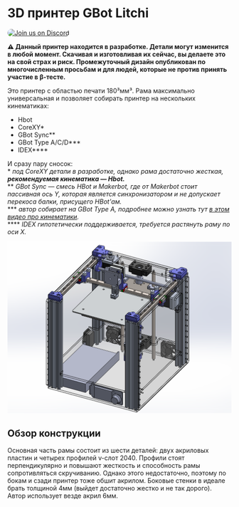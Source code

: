 # 3D принтер GBot Litchi

<a href="https://discord.gg/KYU2nGtZ2r" style="height: 40px !important;"><img src="https://discordapp.com/api/guilds/877551542272684082/widget.png?style=banner2" alt="Join us on Discord" style="height: 40px !important;width: 180px !important;border-radius: 19px !important;" ></a>

**⚠ Данный принтер находится в разработке. Детали могут изменится в любой момент. Скачивая и изготовливая их сейчас, вы делаете это на свой страх и риск. Промежуточный дизайн опубликован по многочисленным просьбам и для людей, которые не против принять участие в β-тесте.**

Это принтер с областью печати 180³мм³. Рама максимально универсальная и позволяет собирать принтер на нескольких кинематиках:
  * Hbot
  * CoreXY\*
  * GBot Sync\*\*
  * GBot Type A/C/D\*\*\*
  * IDEX\*\*\*\*

И сразу пару сносок:  
\* *под CoreXY детали в разработке, однако рама достаточно жесткая, **рекомендуемая кинематика — Hbot.***  
\*\* *GBot Sync — смесь HBot и Makerbot, где от Makerbot стоит пассивная ось Y, которая является синхронизатором и не допускает перекоса балки, присущего HBot'ам.*  
\*\*\* *автор собирает на GBot Type A, подробнее можно узнать тут [в этом видео про кинематики].*  
\*\*\*\* *IDEX гипотетически поддерживается, требуется растянуть раму по оси X.*  

![Внешний вид принтер](./pics/early-rough-design.png)

## Обзор конструкции
Основная часть рамы состоит из шести деталей: двух акриловых пластин и четырех профилей v-слот 2040. Профили стоят перпендикулярно и повышают жесткость и способность рамы сопротивляться скручиванию. Однако этого недостаточно, поэтому по бокам и сзади принтер тоже обшит акрилом. Боковые стенки в идеале брать толщиной 4мм (выйдет достаточно жестко и не так дорого). Автор использует везде акрил 6мм.



[в этом видео про кинематики]: https://youtu.be/pnqFbjBa5Ig
